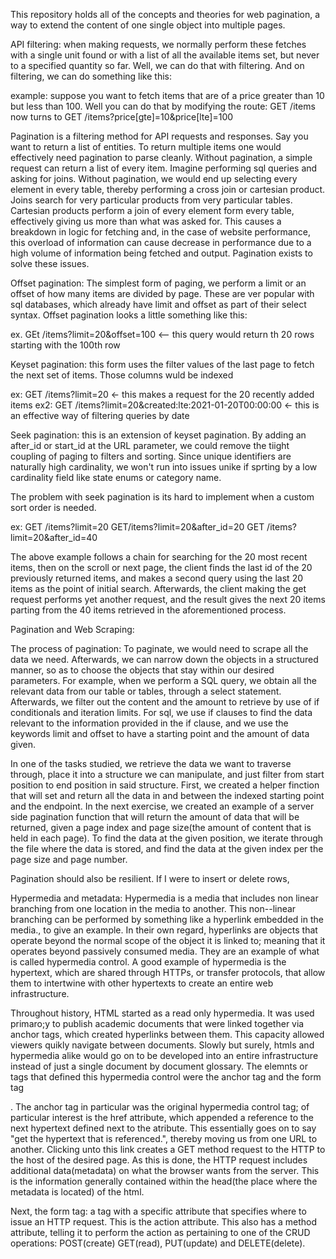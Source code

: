 This repository holds all of the concepts and theories for web pagination, a way to extend the content of one single object into multiple pages.

API filtering: when making requests, we normally perform these fetches with a single unit found or with a list of all the available items set, but never to a specified quantity so far. Well, we can do that with filtering. And on filtering, we can do something like this:

example: suppose you want to fetch items that are of a price greater than 10 but less than 100. Well you can do that by modifying the route: GET /items now turns to GET /items?price[gte]=10&price[lte]=100

Pagination is a filtering method for API requests and responses. Say you want to return a list of entities. To return multiple items one would effectively need pagination to parse cleanly. Without pagination, a simple request can return a list of every item. Imagine performing sql queries and asking for joins. Without pagination, we would end up selecting every element in every table, thereby performing a cross join or cartesian product. Joins search for very particular products from very particular tables. Cartesian products perform a join of every element form every table, effectively giving us more than what was asked for. This causes a breakdown in logic for fetching and, in the case of website performance, this overload of information can cause decrease in performance due to a high volume of information being fetched and output. Pagination exists to solve these issues.

Offset pagination:
The simplest form of paging, we perform a limit or an offset of how many items are divided by page. These are ver popular with sql databases, which already have limit and offset as part of their select syntax. Offset pagination looks a little something like this:

ex. GEt /items?limit=20&offset=100 <-- this query would return th 20 rows starting with the 100th row


Keyset pagination:
this form uses the filter values of the last page to fetch the next set of items. Those columns wuld be indexed

ex: GET /items?limit=20 <- this makes a request for the 20 recently added items
ex2: GET /items?limit=20&created:lte:2021-01-20T00:00:00 <- this is an effective way of filtering queries by date

Seek pagination:
this is an extension of keyset pagination. By adding an after_id or start_id at the URL parameter, we could remove the tiight coupling of paging to filters and sorting. Since unique identifiers are naturally high cardinality, we won't run into issues unike if sprting by a low cardinality field like state enums or category name.

The problem with seek pagination is its hard to implement when a custom sort order is needed.

ex: GET /items?limit=20
GET/items?limit=20&after_id=20
GET /items?limit=20&after_id=40

The above example follows a chain for searching for the 20 most recent items, then on the scroll or next page, the client finds the last id of the 20 previously returned items, and makes a second query using the last 20 items as the point of initial search. Afterwards, the client making the get request performs yet another request, and the result gives the next 20 items parting from the 40 items retrieved in the aforementioned process.


Pagination and Web Scraping:


The process of pagination:
To paginate, we would need to scrape all the data we need. Afterwards, we can narrow down the objects in a structured manner, so as to choose the objects that stay within our desired parameters. For example, when we perform a SQL query, we obtain all the relevant data from our table or tables, through a select statement. Afterwards, we filter out the content and the amount to retrieve by use of if conditionals and iteration limits. For sql, we use if clauses to find the data relevant to the information provided in the if clause, and we use the keywords limit and offset to have a starting point and the amount of data given. 

In one of the tasks studied, we retrieve the data we want to traverse through, place it into a structure we can manipulate, and just filter from start position to end position in said structure. First, we created a helper finction that will set and return all the data in and between the indexed starting point and the endpoint. In the next exercise, we created an example of a server side pagination function that will return the amount of data that will be returned, given a page index and page size(the amount of content that is held in each page). To find the data at the given position, we iterate through the file where the data is stored, and find the data at the given index per the page size and page number. 

Pagination should also be resilient. If I were to insert or delete rows, 

Hypermedia and metadata:
Hypermedia is a media that includes non linear branching from one location in the media to another. This non--linear branching can be performed by something like a hyperlink embedded in the media., to give an example. In their own regard, hyperlinks are objects that operate beyond the normal scope of the object it is linked to; meaning that it operates beyond passively consumed media. They are an example of what is called hypermedia control. A good example of hypermedia is the hypertext, which are shared through HTTPs, or transfer protocols, that allow them to intertwine with other hypertexts to create an entire web infrastructure.

Throughout history, HTML started as a read only hypermedia. It was used primaro;y to publish academic documents that were linked together via anchor tags, which created hyperlinks between them. This capacity allowed viewers quikly navigate between documents. Slowly but surely, htmls and hypermedia alike would go on to be developed into an entire infrastructure instead of just a single document by document glossary. The elemnts or tags that defined this hypermedia control were the anchor tag <a> and the form tag <form>. The anchor tag in particular was the original hypermedia control tag; of particular interest is the href attribute, which appended a reference to the next hypertext defined next to the atribute. This essentially goes on to say "get the hypertext that is referenced.", thereby moving us from one URL to another. Clicking unto this link creates a GET method request to the HTTP to the host of the desired page. As this is done, the HTTP request includes additional data(metadata) on what the browser wants from the server. This is the information generally contained within the head(the place where the metadata is located) of the html. 


Next, the form tag: a tag with a specific attribute that specifies where to issue an HTTP request. This is the action attribute. This also has a method attribute, telling it to perform the action as pertaining to one of the CRUD operations: POST(create) GET(read), PUT(update) and DELETE(delete).